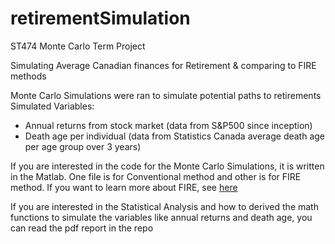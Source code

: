# retirementSimulation
ST474 Monte Carlo Term Project 

Simulating Average Canadian finances for Retirement &amp; comparing to FIRE methods

Monte Carlo Simulations were ran to simulate potential paths to retirements
Simulated Variables:
  - Annual returns from stock market (data from S&P500 since inception)
  - Death age per individual (data from Statistics Canada average death age per age group over 3 years)

If you are interested in the code for the Monte Carlo Simulations, it is written in the Matlab. One file is for Conventional method and other is for FIRE method.
If you want to learn more about FIRE, see [here](https://www.investopedia.com/terms/f/financial-independence-retire-early-fire.asp)

If you are interested in the Statistical Analysis and how to derived the math functions to simulate the variables like annual returns and death age, you can read the pdf report in the repo
